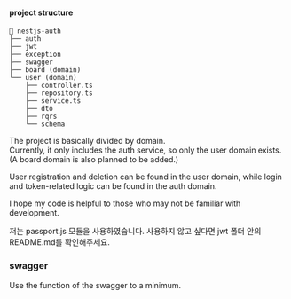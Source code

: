 #### project structure
```
💬 nestjs-auth
├── auth
├── jwt
├── exception
├── swagger
├── board (domain)
└── user (domain)
    ├── controller.ts
    ├── repository.ts
    ├── service.ts
    ├── dto
    ├── rqrs
    └── schema
```

The project is basically divided by domain. </br>
Currently, it only includes the auth service, so only the user domain exists.
(A board domain is also planned to be added.)

User registration and deletion can be found in the user domain, while login and token-related logic can be found in the auth domain.

I hope my code is helpful to those who may not be familiar with development.

저는 passport.js 모듈을 사용하였습니다.
사용하지 않고 싶다면 jwt 폴더 안의 README.md를 확인해주세요.


### swagger
Use the function of the swagger to a minimum.
